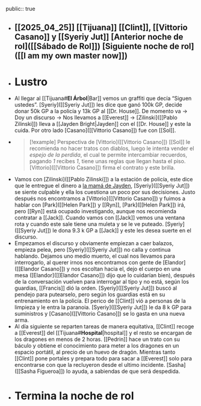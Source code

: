 public:: true

- [[2025_04_25]]
  [[Tijuana]]
  [[Clint]], [[Vittorio Casano]] y [[Syeriy Jut]]
  [Anterior noche de rol]([[Sábado de Rol]])
  [Siguiente noche de rol]([[I am my own master now]])
  ---
- # Lustro
- Al llegar al [[Tijuana#**El Árbol**|Bar]] vemos un graffiti que decía “Siguen ustedes”. [Syeriy]([[Syeriy Jut]]) les dice que ganó 100k GP, decide donar 50k GP a la policía y 13k GP al [[Dr. House]]. De momento va → Doy un discurso → Nos llevamos a [[Everest]] → [Zilinski]([[Pablo Zilinski]]) lleva a [[Jayden Bright|Jayden]] con el [[Dr. House]] y este la cuida. Por otro lado [Casano]([[Vittorio Casano]]) fue con [[Sol]].
- > [!example] Perspectiva de [Vittorio]([[Vittorio Casano]])
  > [[Sol]] le recomienda no hacer tratos con diablos, luego le intenta vender el *espejo de la perdida*, el cual te permite intercambiar recuerdos, pagando *1* recibes *1*, tiene unas reglas que llegan hasta el piso. [Vittorio]([[Vittorio Casano]]) firma el contrato y este brilla.
- Vamos con [Zilinski]([[Pablo Zilinski]]) a la estación de policía, este dice que le entregue el dinero a [la mamá de Jayden]([[Janet]]), [Syeriy]([[Syeriy Jut]]) se siente culpable y ella los cuestiona un poco por sus decisiones. Justo después nos encontramos a [Vittorio]([[Vittorio Casano]]) y fuimos a hablar con [Park]([[Helen Park]]) y [[Ryn]], [Park]([[Helen Park]]) irá, pero [[Ryn]] está ocupado investigando, aunque nos recomienda contratar a [[Jack]]. Cuando vamos con [[Jack]] vemos una ventana rota y cuando este sale tiene una muleta y se le ve puteado. [Syeriy]([[Syeriy Jut]]) le dona 9.3 k GP a [[Jack]] y este les desea suerte en el discurso.
- Empezamos el discurso y obviamente empiezan a caer balazos, empieza pelea, pero [Syeriy]([[Syeriy Jut]]) no calla y continua hablando. Dejamos uno medio muerto, el cual nos llevamos para interrogarlo, al querer irnos nos encontramos con gente de [Elandor]([[Elandor Casano]]) y nos escoltan hacia el, dejo el cuerpo en una mesa ([Elandor]([[Elandor Casano]]) dijo que lo cuidarían bien), después de la conversación vuelven para interrogar al tipo y no está, según los guardias, [[Francis]] dió la orden. [Syeriy]([[Syeriy Jut]]) buscó al pendejo para putearselo, pero según los guardias está en su entrenamiento en la policía. El perico de [[Clint]] vió a personas de la limpieza y le entra la paranoia. [Syeriy]([[Syeriy Jut]]) le da 8 k GP para suministros y [Casano]([[Vittorio Casano]]) se lo gasta en una nueva arma.
- Al día siguiente se reparten tareas de manera equitativa, [[Clint]] recoge a [[Everest]] del [[Tijuana#**Hospital**|hospital]] y el resto se encargan de los dragones en menos de 2 horas. [[Pedrin]] hace un trato con su báculo y obtiene el conocimiento para meter a los dragones en un espacio portátil, al precio de un huevo de dragón. Mientras tanto [[Clint]] pone portales y prepara todo para sacar a [[Everest]] solo para encontrarse con que la recluyeron desde el ultimo incidente. [Sasha]([[Sasha Figueroa]]) lo ayuda, a sabiendas de que será despedida.
- # Termina la noche de rol